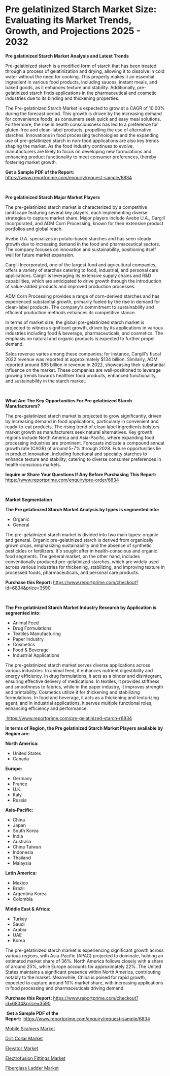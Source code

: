 <p><h1>Pre gelatinized Starch Market Size: Evaluating its Market Trends, Growth, and Projections 2025 - 2032</h1></p><p><strong>Pre gelatinized Starch Market Analysis and Latest Trends</strong></p>
<p><p>Pre-gelatinized starch is a modified form of starch that has been treated through a process of gelatinization and drying, allowing it to dissolve in cold water without the need for cooking. This property makes it an essential ingredient in various food products, including sauces, instant meals, and baked goods, as it enhances texture and stability. Additionally, pre-gelatinized starch finds applications in the pharmaceutical and cosmetic industries due to its binding and thickening properties.</p><p>The Pre-gelatinized Starch Market is expected to grow at a CAGR of 10.00% during the forecast period. This growth is driven by the increasing demand for convenience foods, as consumers seek quick and easy meal solutions. Furthermore, the rise in health consciousness has led to a preference for gluten-free and clean-label products, propelling the use of alternative starches. Innovations in food processing technologies and the expanding use of pre-gelatinized starch in non-food applications are also key trends shaping the market. As the food industry continues to evolve, manufacturers are likely to focus on developing new formulations and enhancing product functionality to meet consumer preferences, thereby fostering market growth.</p></p>
<p><strong>Get a Sample PDF of the Report:&nbsp;</strong> <a href="https://www.reportprime.com/enquiry/request-sample/6834?utm_campaign=3346&utm_medium=2&utm_source=Github&utm_content=ia&utm_term=19032025&utm_id=pre-gelatinized-starch">https://www.reportprime.com/enquiry/request-sample/6834</a></p>
<p>&nbsp;</p>
<p><strong>Pre gelatinized Starch Major Market Players</strong></p>
<p><p>The pre-gelatinized starch market is characterized by a competitive landscape featuring several key players, each implementing diverse strategies to capture market share. Major players include Avebe U.A., Cargill Incorporated, and ADM Corn Processing, known for their extensive product portfolios and global reach.</p><p>Avebe U.A. specializes in potato-based starches and has seen steady growth due to increasing demand in the food and pharmaceutical sectors. The company focuses on innovation and sustainability, positioning itself well for future market expansion.</p><p>Cargill Incorporated, one of the largest food and agricultural companies, offers a variety of starches catering to food, industrial, and personal care applications. Cargill is leveraging its extensive supply chains and R&D capabilities, which are anticipated to drive growth through the introduction of value-added products and improved production processes.</p><p>ADM Corn Processing provides a range of corn-derived starches and has experienced substantial growth, primarily fueled by the rise in demand for clean-label products. The company's commitment to sustainability and efficient production methods enhances its competitive stance.</p><p>In terms of market size, the global pre-gelatinized starch market is projected to witness significant growth, driven by its applications in various industries including food & beverage, pharmaceuticals, and cosmetics. The emphasis on natural and organic products is expected to further propel demand.</p><p>Sales revenue varies among these companies; for instance, Cargill's fiscal 2022 revenue was reported at approximately $134 billion. Similarly, ADM reported around $85 billion in revenue in 2022, showcasing their substantial influence on the market. These companies are well-positioned to leverage growing trends towards healthier food products, enhanced functionality, and sustainability in the starch market.</p></p>
<p>&nbsp;</p>
<p><strong>What Are The Key Opportunities For Pre gelatinized Starch Manufacturers?</strong></p>
<p><p>The pre-gelatinized starch market is projected to grow significantly, driven by increasing demand in food applications, particularly in convenient and ready-to-eat products. The rising trend of clean label ingredients bolsters market growth as manufacturers seek natural alternatives. Key growth regions include North America and Asia-Pacific, where expanding food processing industries are prominent. Forecasts indicate a compound annual growth rate (CAGR) of around 5-7% through 2028. Future opportunities lie in product innovation, including functional and specialty starches to enhance texture and stability, catering to diverse consumer preferences in health-conscious markets.</p></p>
<p><strong>Inquire or Share Your Questions If Any Before Purchasing This Report:</strong> <a href="https://www.reportprime.com/enquiry/pre-order/6834?utm_campaign=3346&utm_medium=2&utm_source=Github&utm_content=ia&utm_term=19032025&utm_id=pre-gelatinized-starch">https://www.reportprime.com/enquiry/pre-order/6834</a></p>
<p>&nbsp;</p>
<p><strong>Market Segmentation</strong></p>
<p><strong>The Pre gelatinized Starch Market Analysis by types is segmented into:</strong></p>
<p><ul><li>Organic</li><li>General</li></ul></p>
<p><p>The pre-gelatinized starch market is divided into two main types: organic and general. Organic pre-gelatinized starch is derived from organically grown crops, emphasizing sustainability and the absence of synthetic pesticides or fertilizers. It's sought after in health-conscious and organic food segments. The general market, on the other hand, includes conventionally produced pre-gelatinized starches, which are widely used across various industries for thickening, stabilizing, and improving texture in processed foods, pharmaceuticals, and personal care products.</p></p>
<p><strong>Purchase this Report:&nbsp;</strong><a href="https://www.reportprime.com/checkout?id=6834&price=3590&utm_campaign=3346&utm_medium=2&utm_source=Github&utm_content=ia&utm_term=19032025&utm_id=pre-gelatinized-starch">https://www.reportprime.com/checkout?id=6834&price=3590</a></p>
<p>&nbsp;</p>
<p><strong>The Pre gelatinized Starch Market Industry Research by Application is segmented into:</strong></p>
<p><ul><li>Animal Feed</li><li>Drug Formulations</li><li>Textiles Manufacturing</li><li>Paper Industry</li><li>Cosmetics</li><li>Food & Beverage</li><li>Industrial Applications</li></ul></p>
<p><p>The pre-gelatinized starch market serves diverse applications across various industries. In animal feed, it enhances nutrient digestibility and energy efficiency. In drug formulations, it acts as a binder and disintegrant, ensuring effective delivery of medications. In textiles, it provides stiffness and smoothness to fabrics, while in the paper industry, it improves strength and printability. Cosmetics utilize it for thickening and stabilizing formulations. In food and beverage, it acts as a thickening and texturizing agent, and in industrial applications, it serves multiple functional roles, enhancing efficiency and performance.</p></p>
<p><a href="https://www.reportprime.com/pre-gelatinized-starch-r6834?utm_campaign=3346&utm_medium=2&utm_source=Github&utm_content=ia&utm_term=19032025&utm_id=pre-gelatinized-starch">&nbsp;https://www.reportprime.com/pre-gelatinized-starch-r6834</a></p>
<p><strong>In terms of Region, the Pre gelatinized Starch Market Players available by Region are:</strong></p>
<p>
    <p> <strong> North America: </strong>
        <ul>
            <li>United States</li>
            <li>Canada</li>
        </ul>
        </p> 
    <p> <strong> Europe: </strong>
        <ul>
            <li>Germany</li>
            <li>France</li>
            <li>U.K.</li>
            <li>Italy</li>
            <li>Russia</li>
        </ul>
        </p> 
    <p> <strong> Asia-Pacific: </strong>
        <ul>
            <li>China</li>
            <li>Japan</li>
            <li>South Korea</li>
            <li>India</li>
            <li>Australia</li>
            <li>China Taiwan</li>
            <li>Indonesia</li>
            <li>Thailand</li>
            <li>Malaysia</li>
        </ul>
        </p> 
    <p> <strong> Latin America: </strong>
        <ul>
            <li>Mexico</li>
            <li>Brazil</li>
            <li>Argentina Korea</li>
            <li>Colombia</li>
        </ul>
        </p> 
    <p> <strong> Middle East & Africa: </strong>
        <ul>
            <li>Turkey</li>
            <li>Saudi</li>
            <li>Arabia</li>
            <li>UAE</li>
            <li>Korea</li>
        </ul>
    </p>
    </p>
<p><p>The pre-gelatinized starch market is experiencing significant growth across various regions, with Asia-Pacific (APAC) projected to dominate, holding an estimated market share of 36%. North America follows closely with a share of around 25%, while Europe accounts for approximately 22%. The United States maintains a significant presence within North America, contributing notably to the market. Meanwhile, China is poised for rapid growth, expected to capture around 10% market share, with increasing applications in food processing and pharmaceuticals driving demand.</p></p>
<p><strong>Purchase this Report: </strong><a href="https://www.reportprime.com/checkout?id=6834&price=3590&utm_campaign=3346&utm_medium=2&utm_source=Github&utm_content=ia&utm_term=19032025&utm_id=pre-gelatinized-starch">https://www.reportprime.com/checkout?id=6834&price=3590</a></p>
<p>&nbsp;<strong>Get a Sample PDF of the Report:&nbsp;&nbsp;</strong><a href="https://www.reportprime.com/enquiry/request-sample/6834?utm_campaign=3346&utm_medium=2&utm_source=Github&utm_content=ia&utm_term=19032025&utm_id=pre-gelatinized-starch">https://www.reportprime.com/enquiry/request-sample/6834</a></p>
<p><strong></strong></p>
<p><p><a href="https://www.linkedin.com/pulse/in-depth-mobile-scalpers-report-industry-analysis-forecasted-ttmke?utm_campaign=3346&utm_medium=2&utm_source=Github&utm_content=ia&utm_term=19032025&utm_id=pre-gelatinized-starch">Mobile Scalpers Market</a></p><p><a href="https://www.linkedin.com/pulse/drill-collar-market-outlook-projected-49-cagr-from-2025-izvpc?utm_campaign=3346&utm_medium=2&utm_source=Github&utm_content=ia&utm_term=19032025&utm_id=pre-gelatinized-starch">Drill Collar Market</a></p><p><a href="https://www.linkedin.com/pulse/comprehensive-report-elevator-market-new-trends-competition-buorc?utm_campaign=3346&utm_medium=2&utm_source=Github&utm_content=ia&utm_term=19032025&utm_id=pre-gelatinized-starch">Elevator Market</a></p><p><a href="https://www.linkedin.com/pulse/electrofusion-fittings-market-outlook-growth-trends-h9f7c?utm_campaign=3346&utm_medium=2&utm_source=Github&utm_content=ia&utm_term=19032025&utm_id=pre-gelatinized-starch">Electrofusion Fittings Market</a></p><p><a href="https://www.linkedin.com/pulse/fiberglass-ladder-market-evolution-regional-adaptations-innovation-ere5c?utm_campaign=3346&utm_medium=2&utm_source=Github&utm_content=ia&utm_term=19032025&utm_id=pre-gelatinized-starch">Fiberglass Ladder Market</a></p></p>